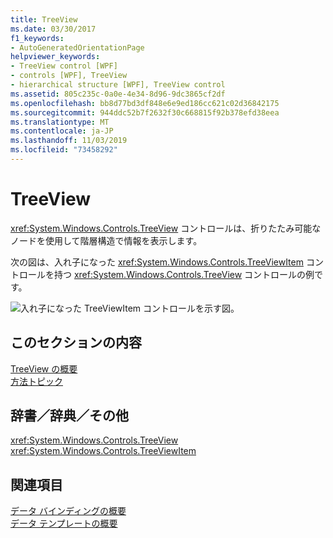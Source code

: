 ```yaml
---
title: TreeView
ms.date: 03/30/2017
f1_keywords:
- AutoGeneratedOrientationPage
helpviewer_keywords:
- TreeView control [WPF]
- controls [WPF], TreeView
- hierarchical structure [WPF], TreeView control
ms.assetid: 805c235c-0a0e-4e34-8d96-9dc3865cf2df
ms.openlocfilehash: bb8d77bd3df848e6e9ed186cc621c02d36842175
ms.sourcegitcommit: 944ddc52b7f2632f30c668815f92b378efd38eea
ms.translationtype: MT
ms.contentlocale: ja-JP
ms.lasthandoff: 11/03/2019
ms.locfileid: "73458292"
---
```

# <a name="treeview"></a>TreeView
<xref:System.Windows.Controls.TreeView> コントロールは、折りたたみ可能なノードを使用して階層構造で情報を表示します。  
  
 次の図は、入れ子になった <xref:System.Windows.Controls.TreeViewItem> コントロールを持つ <xref:System.Windows.Controls.TreeView> コントロールの例です。  
  
 ![入れ子になった TreeViewItem コントロールを示す図。](./media/treeview/nested-treeviewitem-controls.jpg)  
  
## <a name="in-this-section"></a>このセクションの内容  
 [TreeView の概要](treeview-overview.md)  
 [方法トピック](treeview-how-to-topics.md)  
  
## <a name="reference"></a>辞書／辞典／その他  
 <xref:System.Windows.Controls.TreeView>  
  <xref:System.Windows.Controls.TreeViewItem>  
  
## <a name="related-sections"></a>関連項目  
 [データ バインディングの概要](../../../desktop-wpf/data/data-binding-overview.md)  
  [データ テンプレートの概要](../data/data-templating-overview.md)
